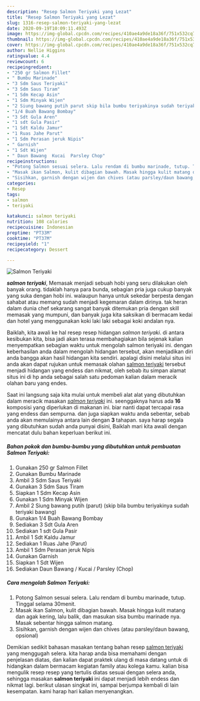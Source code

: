 ```yaml
---
description: "Resep Salmon Teriyaki yang Lezat"
title: "Resep Salmon Teriyaki yang Lezat"
slug: 1316-resep-salmon-teriyaki-yang-lezat
date: 2020-09-19T10:09:11.493Z
image: https://img-global.cpcdn.com/recipes/410ae4a9de18a36f/751x532cq70/salmon-teriyaki-foto-resep-utama.jpg
thumbnail: https://img-global.cpcdn.com/recipes/410ae4a9de18a36f/751x532cq70/salmon-teriyaki-foto-resep-utama.jpg
cover: https://img-global.cpcdn.com/recipes/410ae4a9de18a36f/751x532cq70/salmon-teriyaki-foto-resep-utama.jpg
author: Nellie Higgins
ratingvalue: 4.4
reviewcount: 6
recipeingredient:
- "250 gr Salmon Fillet"
- " Bumbu Marinade"
- "3 Sdm Saus Teriyaki"
- "3 Sdm Saus Tiram"
- "1 Sdm Kecap Asin"
- "1 Sdm Minyak Wijen"
- "2 Siung bawang putih parut skip bila bumbu teriyakinya sudah teriyaki bawang"
- "1/4 Buah Bawang Bombay"
- "3 Sdt Gula Aren"
- "1 sdt Gula Pasir"
- "1 Sdt Kaldu Jamur"
- "1 Ruas Jahe Parut"
- "1 Sdm Perasan jeruk Nipis"
- " Garnish"
- "1 Sdt Wijen"
- " Daun Bawang  Kucai  Parsley Chop"
recipeinstructions:
- "Potong Salmon sesuai selera. Lalu rendam di bumbu marinade, tutup. Tinggal selama 30menit."
- "Masak ikan Salmon, kulit dibagian bawah. Masak hingga kulit matang dan agak kering, lalu balik, dan masukan sisa bumbu marinade nya. Masak sebentar hingga salmon matang."
- "Sisihkan, garnish dengan wijen dan chives (atau parsley/daun bawang, opsional)"
categories:
- Resep
tags:
- salmon
- teriyaki

katakunci: salmon teriyaki 
nutrition: 108 calories
recipecuisine: Indonesian
preptime: "PT33M"
cooktime: "PT37M"
recipeyield: "1"
recipecategory: Dessert

---
```



![Salmon Teriyaki](https://img-global.cpcdn.com/recipes/410ae4a9de18a36f/751x532cq70/salmon-teriyaki-foto-resep-utama.jpg)

<b><i>salmon teriyaki</i></b>, Memasak menjadi sebuah hobi yang seru dilakukan oleh banyak orang. tidaklah hanya para bunda, sebagian pria juga cukup banyak yang suka dengan hobi ini. walaupun hanya untuk sekedar berpesta dengan sahabat atau memang sudah menjadi kegemaran dalam dirinya. tak heran dalam dunia chef sekarang sangat banyak ditemukan pria dengan skill memasak yang mumpuni, dan banyak juga kita saksikan di bermacam kedai dan hotel yang menggunakan koki laki laki sebagai koki andalan nya.

Baiklah, kita awali ke hal resep resep hidangan <i>salmon teriyaki</i>. di antara kesibukan kita, bisa jadi akan terasa membahagiakan bila sejenak kalian menyempatkan sebagian waktu untuk mengolah salmon teriyaki ini. dengan keberhasilan anda dalam mengolah hidangan tersebut, akan menjadikan diri anda bangga akan hasil hidangan kita sendiri. apalagi disini melalui situs ini anda akan dapat rujukan untuk memasak olahan <u>salmon teriyaki</u> tersebut menjadi hidangan yang endess dan nikmat, oleh sebab itu simpan alamat situs ini di hp anda sebagai salah satu pedoman kalian dalam meracik olahan baru yang endes.




Saat ini langsung saja kita mulai untuk membeli alat alat yang dibutuhkan dalam meracik masakan <u><i>salmon teriyaki</i></u> ini. seenggaknya harus ada <b>16</b> komposisi yang diperlukan di makanan ini. biar nanti dapat tercapai rasa yang endess dan sempurna. dan juga siapkan waktu anda sebentar, sebab anda akan memulainya antara lain dengan <b>3</b> tahapan. saya harap segala yang dibutuhkan sudah anda punyai disini, Baiklah mari kita awali dengan mencatat dulu bahan keperluan berikut ini.

<!--inarticleads1-->

##### Bahan pokok dan bumbu-bumbu yang dibutuhkan untuk pembuatan Salmon Teriyaki:

1. Gunakan 250 gr Salmon Fillet
1. Gunakan  Bumbu Marinade
1. Ambil 3 Sdm Saus Teriyaki
1. Gunakan 3 Sdm Saus Tiram
1. Siapkan 1 Sdm Kecap Asin
1. Gunakan 1 Sdm Minyak Wijen
1. Ambil 2 Siung bawang putih (parut) (skip bila bumbu teriyakinya sudah teriyaki bawang)
1. Gunakan 1/4 Buah Bawang Bombay
1. Sediakan 3 Sdt Gula Aren
1. Sediakan 1 sdt Gula Pasir
1. Ambil 1 Sdt Kaldu Jamur
1. Sediakan 1 Ruas Jahe (Parut)
1. Ambil 1 Sdm Perasan jeruk Nipis
1. Gunakan  Garnish
1. Siapkan 1 Sdt Wijen
1. Sediakan  Daun Bawang / Kucai / Parsley (Chop)




<!--inarticleads2-->

##### Cara mengolah Salmon Teriyaki:

1. Potong Salmon sesuai selera. Lalu rendam di bumbu marinade, tutup. Tinggal selama 30menit.
1. Masak ikan Salmon, kulit dibagian bawah. Masak hingga kulit matang dan agak kering, lalu balik, dan masukan sisa bumbu marinade nya. Masak sebentar hingga salmon matang.
1. Sisihkan, garnish dengan wijen dan chives (atau parsley/daun bawang, opsional)




Demikian sedikit bahasan masakan tentang bahan resep <u>salmon teriyaki</u> yang menggugah selera. kita harap anda bisa memahami dengan penjelasan diatas, dan kalian dapat praktek ulang di masa datang untuk di hidangkan dalam bermacam kegiatan family atau kolega kamu. kalian bisa mengulik resep resep yang tertulis diatas sesuai dengan selera anda, sehingga masakan <b>salmon teriyaki</b> ini dapat menjadi lebih endess dan nikmat lagi. berikut ulasan singkat ini, sampai berjumpa kembali di lain kesempatan. kami harap hari kalian menyenangkan.
